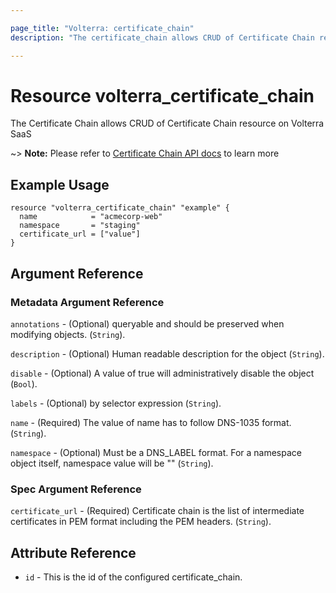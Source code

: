 ```yaml
---

page_title: "Volterra: certificate_chain"
description: "The certificate_chain allows CRUD of Certificate Chain resource on Volterra SaaS"

---
```


Resource volterra_certificate_chain
===================================

The Certificate Chain allows CRUD of Certificate Chain resource on Volterra SaaS

~> **Note:** Please refer to [Certificate Chain API docs](https://docs.cloud.f5.com/docs-v2/api/certificate-chain) to learn more

Example Usage
-------------

```hcl
resource "volterra_certificate_chain" "example" {
  name            = "acmecorp-web"
  namespace       = "staging"
  certificate_url = ["value"]
}

```

Argument Reference
------------------

### Metadata Argument Reference

`annotations` - (Optional) queryable and should be preserved when modifying objects. (`String`).

`description` - (Optional) Human readable description for the object (`String`).

`disable` - (Optional) A value of true will administratively disable the object (`Bool`).

`labels` - (Optional) by selector expression (`String`).

`name` - (Required) The value of name has to follow DNS-1035 format. (`String`).

`namespace` - (Optional) Must be a DNS_LABEL format. For a namespace object itself, namespace value will be "" (`String`).

### Spec Argument Reference

`certificate_url` - (Required) Certificate chain is the list of intermediate certificates in PEM format including the PEM headers. (`String`).

Attribute Reference
-------------------

-	`id` - This is the id of the configured certificate_chain.

